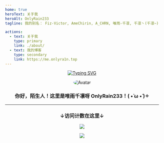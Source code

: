 ```yaml
---
home: true
heroText: 关于我
heroAlt: OnlyRain233
tagline: 我的别名： Fiz-Victor, AmeChirin, A_CHRN, 唯雨-千凛, 千凛丶(千凛~)

actions:
  - text: 关于我
    type: primary
    link: ./about/
  - text: 我的博客
    type: secondary
    link: https://me.onlyra1n.top
---
```


<p style="text-align: center">
<a href="https://git.io/typing-svg"><img src="https://readme-typing-svg.demolab.com?pause=1000&width=450&center=true&lines=Hello+there!+This+is+OnlyRain233!%3B%E3%81%A1%E3%82%8A%E3%82%93%E3%81%A1%E3%82%83%E3%82%93%E3%81%AF%E3%81%A8%E3%81%A6%E3%82%82%E5%8F%AF%E6%84%9B%E3%81%84%E3%81%A7%E3%81%99%EF%BC%81" alt="Typing SVG" /></a>
</p>

<div style="text-align: center">
<img src="https://gravatar.loli.net/avatar/949b4b017cd9c5b03ec65cfc715c17ec?s=250" alt="Avatar" style="border-radius: 50%">
<h3>你好，陌生人！这里是唯雨千凛呀 OnlyRain233！( •̀ ω •́ )✧</h3>
</div>

---

<div style="text-align: center;">
    <h3>↓访问计数在这里↓</h3>
    <img src="https://moe-counter.glitch.me/get/@6475578645547358?theme=moebooru">
    <p>
        <a href="https://icp.gov.moe/?keyword=20236040" target="_blank" rel="nofollow">
        <img src="https://me.onlyra1n.top/assets/img/moe.svg">
        </a>
    </p>
</div>
